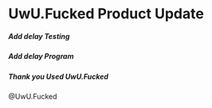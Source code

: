 # UwU.Fucked Product Update
##### Add delay Testing
##### Add delay Program

##### Thank you Used UwU.Fucked

@UwU.Fucked

